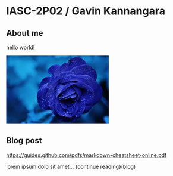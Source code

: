 # IASC-2P02 / Gavin Kannangara 

## About me 

hello world! 

![](images/download.jpg) 

## Blog post

https://guides.github.com/pdfs/markdown-cheatsheet-online.pdf

lorem ipsum dolo sit amet... {continue reading}(blog)

